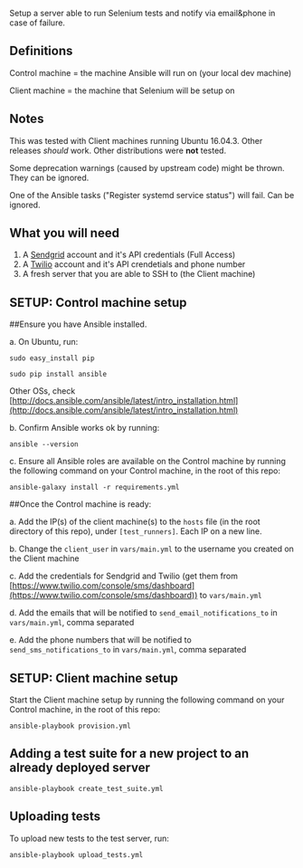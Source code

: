 Setup a server able to run Selenium tests and notify via email&phone in case of failure.

Definitions
----------------

Control machine = the machine Ansible will run on (your local dev machine)

Client machine = the machine that Selenium will be setup on


Notes
-----

This was tested with Client machines running Ubuntu 16.04.3. Other releases *should* work. Other distributions were **not** tested.

Some deprecation warnings (caused by upstream code) might be thrown. They can be ignored.

One of the Ansible tasks ("Register systemd service status") will fail. Can be ignored.


What you will need
------------------
1. A [Sendgrid](https://sendgrid.com/) account and it's API credentials (Full Access)
2. A [Twilio](https://www.twilio.com/) account and it's API crendetials and phone number
3. A fresh server that you are able to SSH to (the Client machine)


SETUP: Control machine setup
---------------------

##Ensure you have Ansible installed.

  a. On Ubuntu, run:

  `sudo easy_install pip`

  `sudo pip install ansible`

  Other OSs, check [http://docs.ansible.com/ansible/latest/intro_installation.html](http://docs.ansible.com/ansible/latest/intro_installation.html)

  b. Confirm Ansible works ok by running:

  `ansible --version`

  c. Ensure all Ansible roles are available on the Control machine by running the following command on your Control machine, in the root of this repo:

  `ansible-galaxy install -r requirements.yml`


##Once the Control machine is ready:

  a. Add the IP(s) of the client machine(s) to the `hosts` file (in the root directory of this repo), under `[test_runners]`. Each IP on a new line.

  b. Change the `client_user` in `vars/main.yml` to the username you created on the Client machine

  c. Add the credentials for Sendgrid and Twilio (get them from [https://www.twilio.com/console/sms/dashboard](https://www.twilio.com/console/sms/dashboard)) to `vars/main.yml`

  d. Add the emails that will be notified to `send_email_notifications_to` in `vars/main.yml`, comma separated
  
  e. Add the phone numbers that will be notified to `send_sms_notifications_to` in `vars/main.yml`, comma separated


SETUP: Client machine setup
---------------------------

Start the Client machine setup by running the following command on your Control machine, in the root of this repo:

`ansible-playbook provision.yml`


Adding a test suite for a new project to an already deployed server
-------------------------------------------------------------------

`ansible-playbook create_test_suite.yml`



Uploading tests
---------------

To upload new tests to the test server, run:

`ansible-playbook upload_tests.yml`


